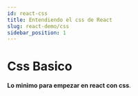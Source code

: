```yaml
---
id: react-css
title: Entendiendo el css de React
slug: react-demo/css
sidebar_position: 1
---
```


# Css Basico

**Lo minimo para empezar en react con css**.